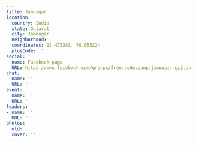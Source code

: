 ```yaml
---
title: Jamnagar
location:
  country: India
  state: Gujarat
  city: Jamnagar
  neighborhood: 
  coordinates: 22.473242, 70.055224
  plusCode: ''
social:
  name: Facebook page
  URL: https://www.facebook.com/groups/free.code.camp.jamnagar.guj.in
chat:
  name: ''
  URL: ''
event:
  name: ''
  URL: ''
leaders:
- name: ''
  URL: ''
photos:
  old: 
  cover: ''
---
```

